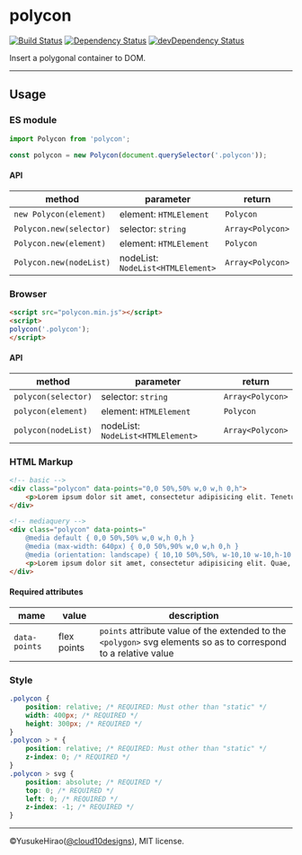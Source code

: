 polycon
===

[![Build Status](https://travis-ci.org/YusukeHirao/polycon.svg?branch=master)](https://travis-ci.org/YusukeHirao/polycon)
[![Dependency Status](https://david-dm.org/YusukeHirao/polycon.svg)](https://david-dm.org/YusukeHirao/polycon)
[![devDependency Status](https://david-dm.org/YusukeHirao/polycon/dev-status.svg)](https://david-dm.org/YusukeHirao/polycon#info=devDependencies)

Insert a polygonal container to DOM.

* * *

## Usage

### ES module

```js
import Polycon from 'polycon';

const polycon = new Polycon(document.querySelector('.polycon'));
```

#### API

method|parameter|return
---|---|---
`new Polycon(element)`|element: `HTMLElement`|`Polycon`
`Polycon.new(selector)`|selector: `string` | `Array<Polycon>`
`Polycon.new(element)`|element: `HTMLElement`|`Polycon`
`Polycon.new(nodeList)`|nodeList: `NodeList<HTMLElement>`|`Array<Polycon>`

### Browser

```html
<script src="polycon.min.js"></script>
<script>
polycon('.polycon');
</script>
```

#### API

method|parameter|return
---|---|---
`polycon(selector)`|selector: `string` | `Array<Polycon>`
`polycon(element)`|element: `HTMLElement`|`Polycon`
`polycon(nodeList)`|nodeList: `NodeList<HTMLElement>`|`Array<Polycon>`

### HTML Markup

```html
<!-- basic -->
<div class="polycon" data-points="0,0 50%,50% w,0 w,h 0,h">
	<p>Lorem ipsum dolor sit amet, consectetur adipisicing elit. Tenetur quis temporibus dicta illo magnam consequuntur quod tempora non dolorum, libero voluptas, aliquam ipsum quam eius quae error sequi, unde alias.</p>
</div>

<!-- mediaquery -->
<div class="polycon" data-points="
	@media default { 0,0 50%,50% w,0 w,h 0,h }
	@media (max-width: 640px) { 0,0 50%,90% w,0 w,h 0,h }
	@media (orientation: landscape) { 10,10 50%,50%, w-10,10 w-10,h-10 10,h-10 }">
	<p>Lorem ipsum dolor sit amet, consectetur adipisicing elit. Quae, mollitia nesciunt vero voluptates natus? Accusamus assumenda rem consectetur. Ullam sapiente voluptatibus praesentium deleniti quae culpa ab consequatur perferendis iste quam.</p>
</div>
```

#### Required attributes

mame|value|description
---|---|---
`data-points`|flex points|`points` attribute value of the extended to the `<polygon>` svg elements so as to correspond to a relative value

### Style

```css
.polycon {
	position: relative; /* REQUIRED: Must other than "static" */
	width: 400px; /* REQUIRED */
	height: 300px; /* REQUIRED */
}
.polycon > * {
	position: relative; /* REQUIRED: Must other than "static" */
	z-index: 0; /* REQUIRED */
}
.polycon > svg {
	position: absolute; /* REQUIRED */
	top: 0; /* REQUIRED */
	left: 0; /* REQUIRED */
	z-index: -1; /* REQUIRED */
}
```

* * *

&copy;YusukeHirao([@cloud10designs](https://twitter.com/cloud10designs)), MIT license.